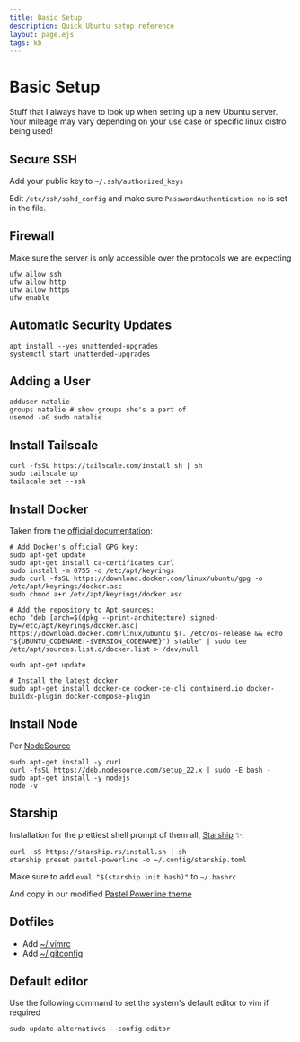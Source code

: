 ```yaml
---
title: Basic Setup
description: Quick Ubuntu setup reference
layout: page.ejs
tags: kb
---
```


# Basic Setup

Stuff that I always have to look up when setting up a new Ubuntu server. Your mileage may vary depending on your use
case or specific linux distro being used!

## Secure SSH

Add your public key to `~/.ssh/authorized_keys`

Edit `/etc/ssh/sshd_config` and make sure `PasswordAuthentication no` is set in the file.

## Firewall

Make sure the server is only accessible over the protocols we are expecting

```shell
ufw allow ssh
ufw allow http
ufw allow https
ufw enable
```

## Automatic Security Updates

```shell
apt install --yes unattended-upgrades
systemctl start unattended-upgrades
```

## Adding a User

```shell
adduser natalie
groups natalie # show groups she's a part of
usemod -aG sudo natalie
```

## Install Tailscale

```shell
curl -fsSL https://tailscale.com/install.sh | sh
sudo tailscale up
tailscale set --ssh
```

## Install Docker

Taken from the [official documentation](https://docs.docker.com/engine/install/ubuntu/#install-using-the-repository):

```shell
# Add Docker's official GPG key:
sudo apt-get update
sudo apt-get install ca-certificates curl
sudo install -m 0755 -d /etc/apt/keyrings
sudo curl -fsSL https://download.docker.com/linux/ubuntu/gpg -o /etc/apt/keyrings/docker.asc
sudo chmod a+r /etc/apt/keyrings/docker.asc

# Add the repository to Apt sources:
echo "deb [arch=$(dpkg --print-architecture) signed-by=/etc/apt/keyrings/docker.asc] https://download.docker.com/linux/ubuntu $(. /etc/os-release && echo "${UBUNTU_CODENAME:-$VERSION_CODENAME}") stable" | sudo tee /etc/apt/sources.list.d/docker.list > /dev/null

sudo apt-get update

# Install the latest docker
sudo apt-get install docker-ce docker-ce-cli containerd.io docker-buildx-plugin docker-compose-plugin
```

## Install Node

Per [NodeSource](https://nodesource.com/products/distributions)

```shell
sudo apt-get install -y curl
curl -fsSL https://deb.nodesource.com/setup_22.x | sudo -E bash -
sudo apt-get install -y nodejs
node -v
```

## Starship

Installation for the prettiest shell prompt of them all, [Starship](https://starship.rs) ✨:

```shell
curl -sS https://starship.rs/install.sh | sh
starship preset pastel-powerline -o ~/.config/starship.toml
```

Make sure to add `eval "$(starship init bash)"` to `~/.bashrc`

And copy in our modified [Pastel Powerline theme](/dotfiles/#starship)

## Dotfiles

- Add [~/.vimrc](/dotfiles#vim)
- Add [~/.gitconfig](/dotfiles#git)

## Default editor

Use the following command to set the system's default editor to vim if required

```shell
sudo update-alternatives --config editor
```
